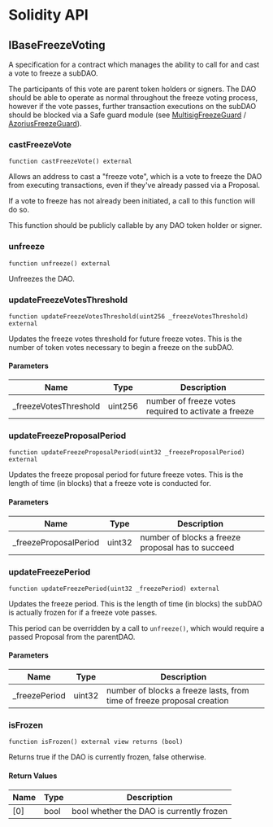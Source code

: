 # Solidity API

## IBaseFreezeVoting

A specification for a contract which manages the ability to call for and cast a vote
to freeze a subDAO.

The participants of this vote are parent token holders or signers. The DAO should be
able to operate as normal throughout the freeze voting process, however if the vote
passes, further transaction executions on the subDAO should be blocked via a Safe guard
module (see [MultisigFreezeGuard](../MultisigFreezeGuard.md) / [AzoriusFreezeGuard](../AzoriusFreezeGuard.md)).

### castFreezeVote

```solidity
function castFreezeVote() external
```

Allows an address to cast a "freeze vote", which is a vote to freeze the DAO
from executing transactions, even if they've already passed via a Proposal.

If a vote to freeze has not already been initiated, a call to this function will do
so.

This function should be publicly callable by any DAO token holder or signer.

### unfreeze

```solidity
function unfreeze() external
```

Unfreezes the DAO.

### updateFreezeVotesThreshold

```solidity
function updateFreezeVotesThreshold(uint256 _freezeVotesThreshold) external
```

Updates the freeze votes threshold for future freeze votes. This is the number of token
votes necessary to begin a freeze on the subDAO.

#### Parameters

| Name                   | Type    | Description                                          |
| ---------------------- | ------- | ---------------------------------------------------- |
| \_freezeVotesThreshold | uint256 | number of freeze votes required to activate a freeze |

### updateFreezeProposalPeriod

```solidity
function updateFreezeProposalPeriod(uint32 _freezeProposalPeriod) external
```

Updates the freeze proposal period for future freeze votes. This is the length of time
(in blocks) that a freeze vote is conducted for.

#### Parameters

| Name                   | Type   | Description                                       |
| ---------------------- | ------ | ------------------------------------------------- |
| \_freezeProposalPeriod | uint32 | number of blocks a freeze proposal has to succeed |

### updateFreezePeriod

```solidity
function updateFreezePeriod(uint32 _freezePeriod) external
```

Updates the freeze period. This is the length of time (in blocks) the subDAO is actually
frozen for if a freeze vote passes.

This period can be overridden by a call to `unfreeze()`, which would require a passed Proposal
from the parentDAO.

#### Parameters

| Name           | Type   | Description                                                            |
| -------------- | ------ | ---------------------------------------------------------------------- |
| \_freezePeriod | uint32 | number of blocks a freeze lasts, from time of freeze proposal creation |

### isFrozen

```solidity
function isFrozen() external view returns (bool)
```

Returns true if the DAO is currently frozen, false otherwise.

#### Return Values

| Name | Type | Description                              |
| ---- | ---- | ---------------------------------------- |
| [0]  | bool | bool whether the DAO is currently frozen |
